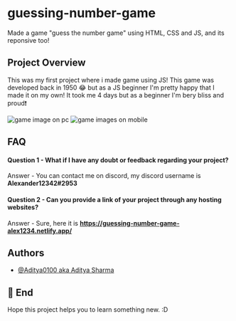 # guessing-number-game

Made a game "guess the number game" using HTML, CSS and JS, and its reponsive too!

## Project Overview

This was my first project where i made game using JS! This game was developed back in 1950 😂 but as a JS beginner I'm pretty happy that I made it on my own! It took me 4 days but as a beginner I'm bery bliss and proud❗

![game image on pc](https://user-images.githubusercontent.com/95962046/167433475-335ae0e6-4578-42d9-bcab-e1dd1b435f20.png)
![game images on mobile](https://user-images.githubusercontent.com/95962046/167435568-00ff2680-f04c-4930-9594-a4fd8debf561.png)

## FAQ

#### Question 1 - What if I have any doubt or feedback regarding your project?

Answer - You can contact me on discord, my discord username is **Alexander12342#2953**

#### Question 2 - Can you provide a link of your project through any hosting websites?

Answer - Sure, here it is **https://guessing-number-game-alex1234.netlify.app/**

## Authors

- [@Aditya0100 aka Aditya Sharma](https://github.com/Aditya0100)

## 🚀 End

Hope this project helps you to learn something new. :D
